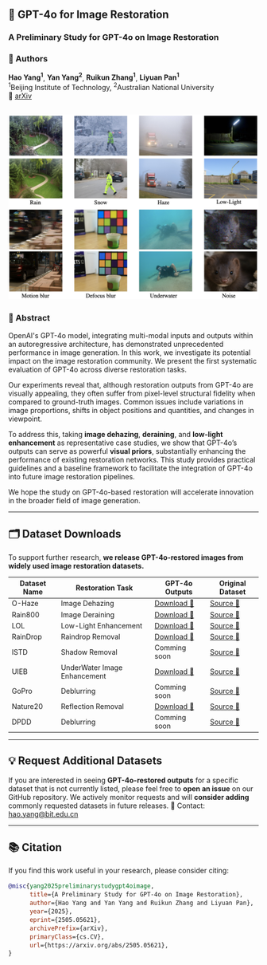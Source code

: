 ## 🧠 GPT-4o for Image Restoration

### A Preliminary Study for GPT-4o on Image Restoration

### 👥 Authors  
**Hao Yang<sup>1</sup>**, **Yan Yang<sup>2</sup>**, **Ruikun Zhang<sup>1</sup>**, **Liyuan Pan<sup>1</sup>**  
<sup>1</sup>Beijing Institute of Technology, <sup>2</sup>Australian National University   
📄 [arXiv](https://www.arxiv.org/abs/2505.05621)

![cover](doc/example.png)
---

### 📜 Abstract

OpenAI's GPT-4o model, integrating multi-modal inputs and outputs within an autoregressive architecture, has demonstrated unprecedented performance in image generation. In this work, we investigate its potential impact on the image restoration community. We present the first systematic evaluation of GPT-4o across diverse restoration tasks.

Our experiments reveal that, although restoration outputs from GPT-4o are visually appealing, they often suffer from pixel-level structural fidelity when compared to ground-truth images. Common issues include variations in image proportions, shifts in object positions and quantities, and changes in viewpoint.

To address this, taking **image dehazing**, **deraining**, and **low-light enhancement** as representative case studies, we show that GPT-4o’s outputs can serve as powerful **visual priors**, substantially enhancing the performance of existing restoration networks. This study provides practical guidelines and a baseline framework to facilitate the integration of GPT-4o into future image restoration pipelines.

We hope the study on GPT-4o-based restoration will accelerate innovation in the broader field of image generation. 

---

## 🗂️ Dataset Downloads

To support further research, **we release GPT-4o-restored images from widely used image restoration datasets.**

| Dataset Name         | Restoration Task        | GPT-4o Outputs      | Original Dataset |
|----------------------|-------------------------|---------------------|------------------|
| O-Haze | Image Dehazing        | [Download 🔗](https://www.dropbox.com/scl/fi/emm6ng5tz8dfu9owwijci/O-Haze.zip?rlkey=lq8cpoecocs95mqxj4ykpc6zr&st=7rm5ry87&dl=0)     | [Source 🔗](http://www.vision.ee.ethz.ch/ntire18/o-haze/O-HAZE.zip) |
| Rain800            | Image Deraining         | [Download 🔗](https://www.dropbox.com/scl/fi/hnqkzyqek5mx460olyo2v/Rain800.zip?rlkey=a8zsdl4lh512xbvy7nyd6vkp4&st=9sq8fb1t&dl=0)     | [Source 🔗](https://github.com/hezhangsprinter/ID-CGAN) |
| LOL       | Low-Light Enhancement   | [Download 🔗](https://www.dropbox.com/scl/fi/tofjd6ewgm838ydxs75k5/LOL.zip?rlkey=ns02w0o3238unpi1sguxtavp6&st=clcz2bco&dl=0)     | [Source 🔗](https://daooshee.github.io/BMVC2018website/) |
| RainDrop               | Raindrop Removal          | [Download 🔗](https://huggingface.co/datasets/freyrigg/GPT-4o-Restore/tree/main)    | [Source 🔗](https://github.com/rui1996/DeRaindrop) |
| ISTD               | Shadow Removal          | Comming soon    | [Source 🔗](https://github.com/DeepInsight-PCALab/ST-CGAN) |
| UIEB               | UnderWater Image Enhancement          | [Download 🔗](https://huggingface.co/datasets/freyrigg/GPT-4o-Restore/tree/main)    | [Source 🔗](https://github.com/Li-Chongyi/Water-Net_Code) |
| GoPro              | Deblurring          | Comming soon    | [Source 🔗](https://seungjunnah.github.io/Datasets/gopro.html) |
| Nature20              | Reflection Removal          | [Download 🔗](https://huggingface.co/datasets/freyrigg/GPT-4o-Restore/tree/main)    | [Source 🔗](https://github.com/JHL-HUST/IBCLN) |
| DPDD              | Deblurring          | Comming soon    | [Source 🔗](https://github.com/Abdullah-Abuolaim/defocus-deblurring-dual-pixel) |


---

## 💡 Request Additional Datasets

If you are interested in seeing **GPT-4o-restored outputs** for a specific dataset that is not currently listed, please feel free to **open an issue** on our GitHub repository. We actively monitor requests and will **consider adding** commonly requested datasets in future releases. 📧 Contact: hao.yang@bit.edu.cn 

---

## 📚 Citation

If you find this work useful in your research, please consider citing:
```bibtex
@misc{yang2025preliminarystudygpt4oimage,
      title={A Preliminary Study for GPT-4o on Image Restoration}, 
      author={Hao Yang and Yan Yang and Ruikun Zhang and Liyuan Pan},
      year={2025},
      eprint={2505.05621},
      archivePrefix={arXiv},
      primaryClass={cs.CV},
      url={https://arxiv.org/abs/2505.05621}, 
}
```
